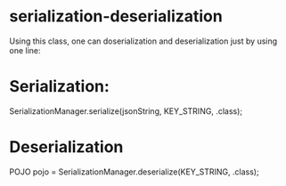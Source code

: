 # serialization-deserialization

Using this class, one can doserialization and deserialization just by using one line:

# Serialization:
SerializationManager.serialize(jsonString, KEY_STRING, <POJO>.class);
  
# Deserialization
POJO pojo = SerializationManager.deserialize(KEY_STRING, <POJO>.class);

